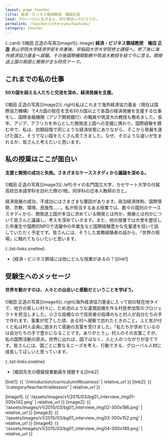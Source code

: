```yaml
---
layout: page_teacher
title: 経済・ビジネス領域教授　橘田正造
lead: グローバルに生きると、何が面白いのだろうか。
permalink: /teacher/interview/hashida/
category: teacher
---
```


{:.card}
![橘田 正造の写真][image1]{:.image}
**経済・ビジネス領域教授　橘田 正造**
*青山学院大学経済学部を卒業後、早稲田大学大学院修士課程へ。修了後に海外経済協力基金へ就職。その後国際機関勤務や筑波大教授を経て今に至る。開発途上国の貧困と開発が主な研究テーマ。*


## これまでの私の仕事

#### 50カ国を超える人たちと交流を深め、経済発展を支援。

![橘田 正造の写真][image2]{:.right}私はこれまで海外経済協力基金（現在は国際協力機構）で4カ国の駐在を含め50カ国以上で各国の経済発展を支援する仕事をし、国際金融機関（アジア開発銀行）の職員や筑波大の教授も務めました。長年、アジア、アフリカを中心とした開発途上国への支援に携わり、国際経験を積む中で、私は、初期段階で同じような経済状態にありながら、そこから発展を遂げた国と、そうでない国をたくさん見てきました。なぜ、そのような違いが生まれるか、皆さんと考えたいと思います。

## 私の授業はここが面白い

#### 支援と開発の成功と失敗。さまざまなケーススタディから議論を深める。

![橘田 正造の写真][image3]{:.left}タイの名門国立大学、カセサート大学の付属高校日本語学科を訪れた際の1枚。同学科の日本人教師の方と。

経済発展の成功、不成功にはさまざまな要因があります。政治経済体制、国際情勢、宗教、環境、民族性……。私が担当するある授業では、数々の国別のケーススタディから、開発途上国が本当に求めている開発とは何か、発展とは何かについて皆さんと議論し、考えを深めていきます。また、他の授業では大使を歴任した卒業生や国際的NPOで活躍中の卒業生など国際経験豊かな先輩達を招いて話していただく予定です。皆さんには、そうした実務経験者の話から、「世界の現場」に触れてもらいたいと思います。

{:.list-links.oneline}
*   [経済・ビジネス領域には他にどんな授業があるの？][link1]

## 受験生へのメッセージ

#### 世界を動かすのは、人々との出会いと感動だということを学ぼう。

![橘田 正造の写真][image4]{:.right}海外経済協力基金に入って初の駐在地タイで、地方の貧しい村々に、ため池のような灌漑設備を作る村民参加型のプロジェクトを担当しました。小さな設備なので技術者の指導のもと村人が自分たちの手で作れます。事業が完了した頃、ある村へ視察で訪れたときのこと。ふと気が付くと私は村人全員に囲まれて感謝の言葉を受けました。「私たちが求めているのは自分たちの手で豊かになることです。ありがとう」。村人のその言葉こそが、私の国際活動の原点。世界に出れば、国ではなく、人と人のつながりが全てです。皆さんには、国ごとに異なるニーズを考え、行動できる、グローバル人材に成長してほしいと思っています。

{:.list-links.oneline}
*   [橘田先生の模擬授業動画を視聴する][link2]

[link1]: {{ '/introduction/curriculum/#business' | relative_url }}
[link2]: {{ '/category/teacher/triallesson/' | relative_url }}

[image1]: {{ '/assets/images/v1/2015/03/bg01_interview_img01-300x142.png' | relative_url }}
[image2]: {{ '/assets/images/v1/2015/03/bg01_interview_img02-300x186.png' | relative_url }}
[image3]: {{ '/assets/images/v1/2015/03/bg01_interview_img03-300x152.png' | relative_url }}
[image4]: {{ '/assets/images/v1/2015/03/bg01_interview_img04-300x189.png' | relative_url }}

